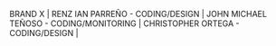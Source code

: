 BRAND X |
RENZ IAN PARREÑO - CODING/DESIGN |
JOHN MICHAEL TEÑOSO - CODING/MONITORING |
CHRISTOPHER ORTEGA - CODING/DESIGN |
